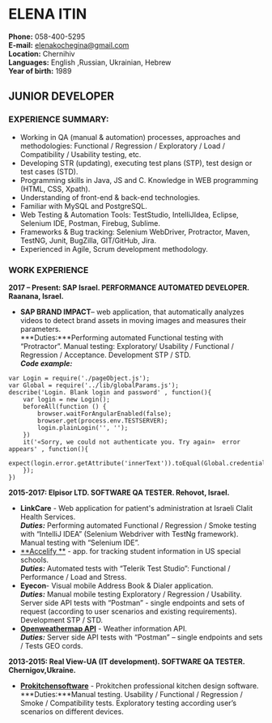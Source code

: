 # ELENA ITIN
**Phone:** 		058-400-5295  
**E-mail:**		elenakochegina@gmail.com  
**Location:**		Chernihiv  
**Languages:**		English ,Russian, Ukrainian, Hebrew  
**Year of birth:**	1989  

## JUNIOR DEVELOPER 

### EXPERIENCE SUMMARY:
- 	Working in QA (manual & automation) processes, approaches and methodologies:
Functional / Regression / Exploratory / Load / Compatibility / Usability testing, etc.
-	Developing STR (updating), executing test plans (STP), test design or test cases (STD).
-	Programming skills in Java, JS and C. Knowledge in WEB programming (HTML, CSS, Xpath). 
-	Understanding of front-end & back-end technologies.
-	Familiar with MySQL and PostgreSQL.
-	Web Testing & Automation Tools: TestStudio, IntelliJIdea, Eclipse, Selenium IDE, Postman, Firebug, Sublime.
-	Frameworks & Bug tracking: Selenium WebDriver, Protractor, Maven, TestNG, Junit, BugZilla, GIT/GitHub, Jira.
-	Experienced in Agile, Scrum development methodology.

### WORK EXPERIENCE
**2017 – Present: SAP Israel. PERFORMANCE AUTOMATED DEVELOPER. Raanana, Israel.**  
- **SAP BRAND IMPACT**– web application, that automatically analyzes videos to detect brand assets in moving images and measures their parameters.  
***Duties:***Performing automated Functional testing with “Protractor”. Manual testing: Exploratory/ Usability / Functional / Regression / Acceptance. Development STP / STD.  
***Code example:***  
```
var Login = require('./pageObject.js');
var Global = require('../lib/globalParams.js');
describe('Login. Blank login and password' , function(){
    var login = new Login();
    beforeAll(function () {
        browser.waitForAngularEnabled(false);
        browser.get(process.env.TESTSERVER);
        login.plainLogin('', '');
    })
    it('«Sorry, we could not authenticate you. Try again»  error appears' , function(){ 
        expect(login.error.getAttribute('innerText')).toEqual(Global.credentials.errorMessage);
    });
})
```
**2015-2017: Elpisor LTD. SOFTWARE QA TESTER. Rehovot, Israel.**  
- **LinkCare** - Web application for patient's administration at Israeli Clalit Health Services.  
***Duties:*** Performing automated Functional / Regression / Smoke testing with “IntelliJ IDEA” (Selenium Webdriver with TestNg framework). Manual testing with “Selenium IDE”.  
- [**Accelify **](http://accelify.com/) - app. for tracking student information in US special schools.  
***Duties:*** Automated tests with “Telerik Test Studio”: Functional / Performance / Load and Stress.
- **Eyecon**- Visual mobile Address Book & Dialer application.  
***Duties:*** Manual mobile testing Exploratory / Regression / Usability. Server side API tests with “Postman” - single endpoints and sets of request (according to user scenarios and existing requirements). Development STP / STD.
- [**Openweathermap API**](http://openweathermap.org/ ) - Weather information API.  
***Duties:*** Server side API tests with “Postman” – single endpoints and sets / Tests GEO cords.  

**2013-2015: Real View-UA (IT development). SOFTWARE QA TESTER. Chernigov,Ukraine.**  
- [**Prokitchensoftware**](http://www.prokitchensoftware.com/) - Prokitchen professional kitchen design software.  
***Duties:***Manual testing. Usability / Functional / Regression / Smoke / Compatibility tests. Exploratory  testing  according user’s scenarios on different devices.

